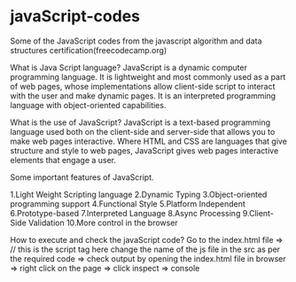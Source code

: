 # javaScript-codes
Some of the JavaScript codes from the javascript algorithm and data structures certification(freecodecamp.org)

What is Java Script language?
JavaScript is a dynamic computer programming language. It is lightweight and most commonly used as a part of web pages, whose implementations allow client-side script to interact with the user and make dynamic pages. It is an interpreted programming language with object-oriented capabilities.

What is the use of JavaScript?
JavaScript is a text-based programming language used both on the client-side and server-side that allows you to make web pages interactive. Where HTML and CSS are languages that give structure and style to web pages, JavaScript gives web pages interactive elements that engage a user.

Some important features of JavaScript.

1.Light Weight Scripting language
2.Dynamic Typing
3.Object-oriented programming support
4.Functional Style
5.Platform Independent
6.Prototype-based
7.Interpreted Language
8.Async Processing
9.Client-Side Validation
10.More control in the browser

How to execute and check the javaScript code?
Go to the index.html file => <script src="Arguments Optional.js"></script> // this is the script tag here change the name of the js file in the src as per the required code => check output by opening the index.html file in browser => right click on the page => click inspect => console 
